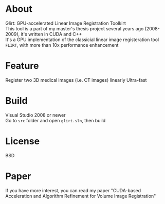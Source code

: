 # About
Glirt: GPU-accelerated Linear Image Registration Toolkirt   
This tool is a part of my master's thesis project several years ago (2008-2009), it's written in CUDA and C++   
It's a GPU implementation of the classicial linear image registeration tool `FLIRT`, with more than 10x performance enhancement   

# Feature
Register two 3D medical images (i.e. CT images) linearly
Ultra-fast

# Build
Visual Studio 2008 or newer   
Go to `src` folder and open `glirt.sln`, then build

# License
BSD

# Paper
If you have more interest, you can read my paper "CUDA-based Acceleration and Algorithm Refinement for Volume Image Registration"
